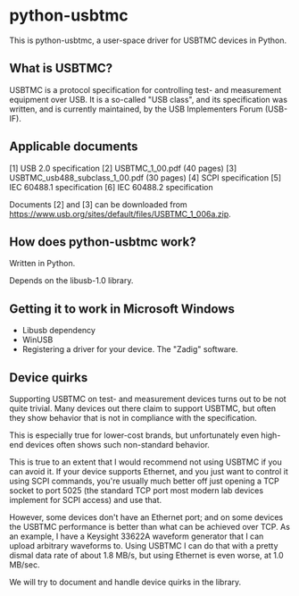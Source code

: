 python-usbtmc
==============

This is python-usbtmc, a user-space driver for USBTMC devices in Python.

What is USBTMC?
---------------

USBTMC is a protocol specification for controlling test- and measurement equipment over
USB. It is a so-called "USB class", and its specification was written, and is currently maintained,
by the USB Implementers Forum (USB-IF).

Applicable documents
--------------------

[1] USB 2.0 specification
[2] USBTMC_1_00.pdf (40 pages)
[3] USBTMC_usb488_subclass_1_00.pdf (30 pages)
[4] SCPI specification
[5] IEC 60488.1 specification
[6] IEC 60488.2 specification

Documents [2] and [3] can be downloaded from https://www.usb.org/sites/default/files/USBTMC_1_006a.zip.

How does python-usbtmc work?
----------------------------

Written in Python.

Depends on the libusb-1.0 library. 

Getting it to work in Microsoft Windows
---------------------------------------

* Libusb dependency
* WinUSB
* Registering a driver for your device. The "Zadig" software.

Device quirks
-------------

Supporting USBTMC on test- and measurement devices turns out to be not quite trivial.
Many devices out there claim to support USBTMC, but often they show behavior that is
not in compliance with the specification.

This is especially true for lower-cost brands, but unfortunately even high-end devices
often shows such non-standard behavior.

This is true to an extent that I would recommend not using USBTMC if you can avoid it.
If your device supports Ethernet, and you just want to control it using SCPI commands,
you're usually much better off just opening a TCP socket to port 5025 (the standard
TCP port most modern lab devices implement for SCPI access) and use that.

However, some devices don't have an Ethernet port; and on some devices the USBTMC
performance  is better than what can be achieved over TCP. As an example, I have a
Keysight 33622A  waveform generator that I can upload arbitrary waveforms to. Using
USBTMC I can do that  with a pretty dismal data rate of about 1.8 MB/s, but using
Ethernet is even worse, at 1.0 MB/sec.
 
We will try to document and handle device quirks in the library.
